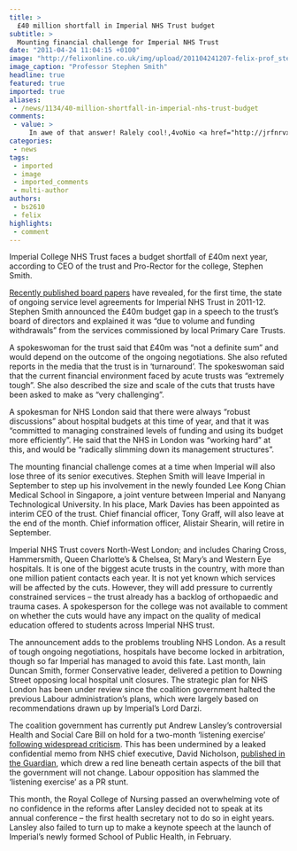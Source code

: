 ```yaml
---
title: >
  £40 million shortfall in Imperial NHS Trust budget
subtitle: >
  Mounting financial challenge for Imperial NHS Trust
date: "2011-04-24 11:04:15 +0100"
image: "http://felixonline.co.uk/img/upload/201104241207-felix-prof_steve_smith_04.jpg"
image_caption: "Professor Stephen Smith"
headline: true
featured: true
imported: true
aliases:
 - /news/1134/40-million-shortfall-in-imperial-nhs-trust-budget
comments:
 - value: >
     In awe of that answer! Ralely cool!,4voNio <a href="http://jrfnrvxhptsj.com/">jrfnrvxhptsj</a>
categories:
 - news
tags:
 - imported
 - image
 - imported_comments
 - multi-author
authors:
 - bs2610
 - felix
highlights:
 - comment
---
```


Imperial College NHS Trust faces a budget shortfall of £40m next year, according to CEO of the trust and Pro-Rector for the college, Stephen Smith.

[Recently published board papers](http://www.imperial.nhs.uk/aboutus/ourorganisation/boardmeetings/papers/index.htm?mtgDate=03/30/2011) have revealed, for the first time, the state of ongoing service level agreements for Imperial NHS Trust in 2011-12. Stephen Smith announced the £40m budget gap in a speech to the trust’s board of directors and explained it was “due to volume and funding withdrawals” from the services commissioned by local Primary Care Trusts.

A spokeswoman for the trust said that £40m was “not a definite sum” and would depend on the outcome of the ongoing negotiations. She also refuted reports in the media that the trust is in ‘turnaround’. The spokeswoman said that the current financial environment faced by acute trusts was “extremely tough”. She also described the size and scale of the cuts that trusts have been asked to make as “very challenging”.

A spokesman for NHS London said that there were always “robust discussions” about hospital budgets at this time of year, and that it was “committed to managing constrained levels of funding and using its budget more efficiently”. He said that the NHS in London was “working hard” at this, and would be “radically slimming down its management structures”.

The mounting financial challenge comes at a time when Imperial will also lose three of its senior executives. Stephen Smith will leave Imperial in September to step up his involvement in the newly founded Lee Kong Chian Medical School in Singapore, a joint venture between Imperial and Nanyang Technological University. In his place, Mark Davies has been appointed as interim CEO of the trust. Chief financial officer, Tony Graff, will also leave at the end of the month. Chief information officer, Alistair Shearin, will retire in September.

Imperial NHS Trust covers North-West London; and includes Charing Cross, Hammersmith, Queen Charlotte’s & Chelsea, St Mary’s and Western Eye hospitals. It is one of the biggest acute trusts in the country, with more than one million patient contacts each year. It is not yet known which services will be affected by the cuts. However, they will add pressure to currently constrained services – the trust already has a backlog of orthopaedic and trauma cases. A spokesperson for the college was not available to comment on whether the cuts would have any impact on the quality of medical education offered to students across Imperial NHS trust.

The announcement adds to the problems troubling NHS London. As a result of tough ongoing negotiations, hospitals have become locked in arbitration, though so far Imperial has managed to avoid this fate. Last month, Iain Duncan Smith, former Conservative leader, delivered a petition to Downing Street opposing local hospital unit closures. The strategic plan for NHS London has been under review since the coalition government halted the previous Labour administration’s plans, which were largely based on recommendations drawn up by Imperial’s Lord Darzi.

The coalition government has currently put Andrew Lansley’s controversial Health and Social Care Bill on hold for a two-month ‘listening exercise’ [following widespread criticism](http://www.thelancet.com/journals/lancet/article/PIIS0140-6736(11)60110-4/fulltext). This has been undermined by a leaked confidential memo from NHS chief executive, David Nicholson, [published in the Guardian](http://www.guardian.co.uk/society/2011/apr/06/nhs-listening-exercise-thrown-doubt?INTCMP=SRCH), which drew a red line beneath certain aspects of the bill that the government will not change. Labour opposition has slammed the ‘listening exercise’ as a PR stunt.

This month, the Royal College of Nursing passed an overwhelming vote of no confidence in the reforms after Lansley decided not to speak at its annual conference – the first health secretary not to do so in eight years. Lansley also failed to turn up to make a keynote speech at the launch of Imperial’s newly formed School of Public Health, in February.
